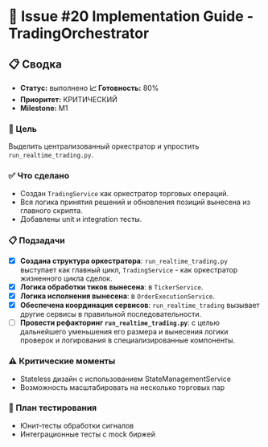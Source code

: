# 🚀 Issue #20 Implementation Guide - TradingOrchestrator

## 📋 Сводка
- **Статус:** выполнено
**📈 Готовность:** 80%
- **Приоритет:** КРИТИЧЕСКИЙ
- **Milestone:** M1

### 🎯 Цель
Выделить централизованный оркестратор и упростить `run_realtime_trading.py`.

### ✅ Что сделано
- Создан `TradingService` как оркестратор торговых операций.
- Вся логика принятия решений и обновления позиций вынесена из главного скрипта.
- Добавлены unit и integration тесты.

### 📋 Подзадачи
- [x] **Создана структура оркестратора**: `run_realtime_trading.py` выступает как главный цикл, `TradingService` - как оркестратор жизненного цикла сделок.
- [x] **Логика обработки тиков вынесена**: в `TickerService`.
- [x] **Логика исполнения вынесена**: в `OrderExecutionService`.
- [x] **Обеспечена координация сервисов**: `run_realtime_trading` вызывает другие сервисы в правильной последовательности.
- [ ] **Провести рефакторинг `run_realtime_trading.py`**: с целью дальнейшего уменьшения его размера и вынесения логики проверок и логирования в специализированные компоненты.

### ⚠️ Критические моменты
- Stateless дизайн с использованием StateManagementService
- Возможность масштабировать на несколько торговых пар

### 🧪 План тестирования
- Юнит‑тесты обработки сигналов
- Интеграционные тесты с mock биржей
